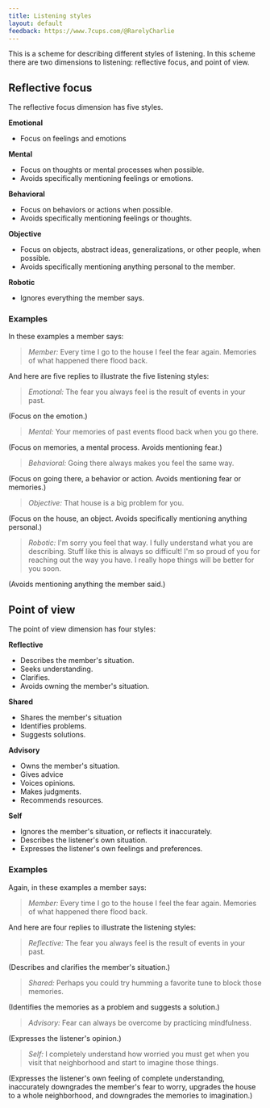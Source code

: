 ```yaml
---
title: Listening styles
layout: default
feedback: https://www.7cups.com/@RarelyCharlie
---
```

<style>#content h2 {font-size: 26px;}</style>

This is a scheme for describing different styles of listening. In this scheme there are two dimensions to listening: reflective focus, and point of view.

## Reflective focus
The reflective focus dimension has five styles.

**Emotional**

- Focus on feelings and emotions

**Mental**

- Focus on thoughts or mental processes when possible.
- Avoids specifically mentioning feelings or emotions.

**Behavioral**

- Focus on behaviors or actions when possible.
- Avoids specifically mentioning feelings or thoughts.

**Objective**

- Focus on objects, abstract ideas, generalizations, or other people, when possible.
- Avoids specifically mentioning anything personal to the member.

**Robotic**

- Ignores everything the member says.


### Examples
In these examples a member says:

<blockquote><em>Member:</em> Every time I go to the house I feel the fear again. Memories of what happened there flood back.</blockquote>

And here are five replies to illustrate the five listening styles:

<blockquote><em>Emotional:</em> The fear you always feel is the result of events in your past.</blockquote>

(Focus on the emotion.)

<blockquote><em>Mental:</em> Your memories of past events flood back when you go there.</blockquote>

(Focus on memories, a mental process. Avoids mentioning fear.)

<blockquote><em>Behavioral:</em> Going there always makes you feel the same way.</blockquote>

(Focus on going there, a behavior or action. Avoids mentioning fear or memories.)

<blockquote><em>Objective:</em> That house is a big problem for you.</blockquote>

(Focus on the house, an object. Avoids specifically mentioning anything personal.)

<blockquote><em>Robotic:</em> I'm sorry you feel that way. I fully understand what you are describing. Stuff like this is always so difficult! I'm so proud of you for reaching out the way you have. I really hope things will be better for you soon.</blockquote>

(Avoids mentioning anything the member said.)


## Point of view
The point of view dimension has four styles:

**Reflective**

- Describes the member's situation.
- Seeks understanding.
- Clarifies.
- Avoids owning the member's situation.

**Shared**

- Shares the member's situation
- Identifies problems.
- Suggests solutions.

**Advisory**

- Owns the member's situation.
- Gives advice
- Voices opinions.
- Makes judgments.
- Recommends resources.

**Self**

- Ignores the member's situation, or reflects it inaccurately.
- Describes the listener's own situation.
- Expresses the listener's own feelings and preferences.


### Examples
Again, in these examples a member says:

<blockquote><em>Member:</em> Every time I go to the house I feel the fear again. Memories of what happened there flood back.</blockquote>

And here are four replies to illustrate the listening styles:

<blockquote><em>Reflective:</em> The fear you always feel is the result of events in your past.</blockquote>

(Describes and clarifies the member's situation.)

<blockquote><em>Shared:</em> Perhaps you could try humming a favorite tune to block those memories.</blockquote>

(Identifies the memories as a problem and suggests a solution.)

<blockquote><em>Advisory:</em> Fear can always be overcome by practicing mindfulness.</blockquote>

(Expresses the listener's opinion.)

<blockquote><em>Self:</em> I completely understand how worried you must get when you visit that neighborhood and start to imagine those things.</blockquote>

(Expresses the listener's own feeling of complete understanding, inaccurately downgrades the member's fear to worry, upgrades the house to a whole neighborhood, and downgrades the memories to imagination.)


